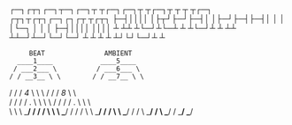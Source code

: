  ┌─┐┌┬┐┌─┐┬─┐┌─┐┬ ┬┌─┐┌─┐┬ ┬┌─┐┬  ┬  ┬ ┬┌─┐  ┌┬┐┬┌┬┐┌─┐┌┐┌┬ ┬┌┬┐
 ├─┤││││ │├┬┘├─┘├─┤│ │├─┘├─┤├─┤│  │  │ │└─┐   │ │ │ ├─┤││││ ││││
 ┴ ┴┴ ┴└─┘┴└─┴  ┴ ┴└─┘┴  ┴ ┴┴ ┴┴─┘┴─┘└─┘└─┘   ┴ ┴ ┴ ┴ ┴┘└┘└─┘┴ ┴

         BEAT               AMBIENT
      ____1____            ____5____       
     / ___2___ \          / ___6___ \
    / / __3__ \ \        / / __7__ \ \
   / / / _4_ \ \ \      / / / _8_ \ \ \
  / / / / . \ \ \ \    / / / / . \ \ \ \
  \ \ \ \___/ / / /    \ \ \ \___/ / / /
   \ \ \_____/ / /      \ \ \_____/ / /
    \ \_______/ /        \ \_______/ /
     \_________/          \_________/
